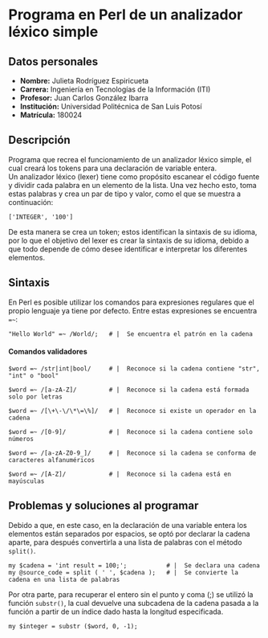 # Programa en Perl de un analizador léxico simple
## Datos personales
- **Nombre:**       Julieta Rodríguez Espiricueta  
- **Carrera:**      Ingeniería en Tecnologías de la Información (ITI)  
- **Profesor:**     Juan Carlos González Ibarra  
- **Institución:**	Universidad Politécnica de San Luis Potosí  
- **Matrícula:**    180024


## Descripción
Programa que recrea el funcionamiento de un analizador léxico simple, el cual creará los tokens para una declaración de variable entera.  
Un analizador léxico (lexer) tiene como propósito escanear el código fuente y dividir cada palabra en un elemento de la lista.
Una vez hecho esto, toma estas palabras y crea un par de tipo y valor, como el que se muestra a continuación:
```
['INTEGER', '100']
```
De esta manera se crea un token; estos identifican la sintaxis de su idioma, por lo que el objetivo del lexer es crear la sintaxis de su idioma, debido a que todo depende de cómo desee identificar e interpretar los diferentes elementos.


## Sintaxis
En Perl es posible utilizar los comandos para expresiones regulares que el propio lenguaje ya tiene por defecto. Entre estas expresiones se encuentra `=~`:  
    
    "Hello World" =~ /World/;   # |  Se encuentra el patrón en la cadena  


#### Comandos validadores
    $word =~ /str|int|bool/     # |  Reconoce si la cadena contiene "str", "int" o "bool"
    
    $word =~ /[a-zA-Z]/         # |  Reconoce si la cadena está formada solo por letras
    
    $word =~ /[\+\-\/\*\=\%]/   # |  Reconoce si existe un operador en la cadena

    $word =~ /[0-9]/            # |  Reconoce si la cadena contiene solo números

    $word =~ /[a-zA-Z0-9_]/     # |  Reconoce si la cadena se conforma de caracteres alfanuméricos

    $word =~ /[A-Z]/            # |  Reconoce si la cadena está en mayúsculas


## Problemas y soluciones al programar  
Debido a que, en este caso, en la declaración de una variable entera los elementos están separados por espacios, se optó por declarar la cadena aparte, para después convertirla a una lista de palabras con el método `split()`.
```
my $cadena = 'int result = 100;';           # |  Se declara una cadena
my @source_code = split ( ' ', $cadena );   # |  Se convierte la cadena en una lista de palabras
```

Por otra parte, para recuperar el entero sin el punto y coma (;) se utilizó la función `substr()`, la cual devuelve una subcadena de la cadena pasada a la función a partir de un índice dado hasta la longitud especificada.
```
my $integer = substr ($word, 0, -1);
```
